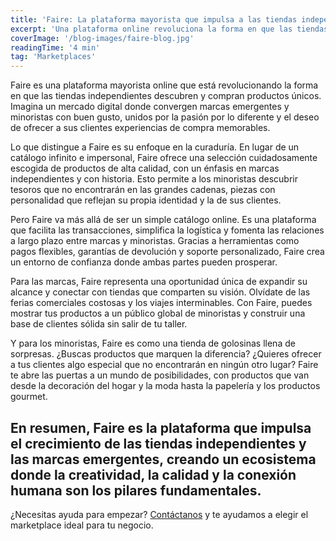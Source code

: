 ```yaml
---
title: 'Faire: La plataforma mayorista que impulsa a las tiendas independientes'
excerpt: 'Una plataforma online revoluciona la forma en que las tiendas descubren y venden productos al por mayor.'
coverImage: '/blog-images/faire-blog.jpg'
readingTime: '4 min'
tag: 'Marketplaces'
---
```


Faire es una plataforma mayorista online que está revolucionando la forma en que las tiendas independientes descubren y compran productos únicos. Imagina un mercado digital donde convergen marcas emergentes y minoristas con buen gusto, unidos por la pasión por lo diferente y el deseo de ofrecer a sus clientes  experiencias de compra memorables.

Lo que distingue a Faire es su enfoque en la curaduría.  En lugar de un catálogo infinito e impersonal, Faire ofrece una selección cuidadosamente escogida de productos de alta calidad, con un énfasis en marcas independientes y con historia.  Esto permite a los minoristas descubrir tesoros  que no encontrarán en las grandes cadenas,  piezas con personalidad que reflejan  su propia identidad y la de sus clientes.

Pero Faire va más allá de ser un simple catálogo online.  Es una plataforma que facilita las transacciones,  simplifica la logística  y  fomenta las relaciones a largo plazo entre marcas y minoristas.  Gracias a  herramientas como  pagos flexibles,  garantías de devolución  y  soporte personalizado, Faire  crea un entorno de confianza  donde ambas partes pueden prosperar.

Para las marcas,  Faire  representa una oportunidad única de  expandir su alcance  y  conectar  con  tiendas  que  comparten su visión.  Olvídate de  las  ferias  comerciales  costosas  y  los  viajes  interminables.   Con  Faire,  puedes  mostrar  tus productos  a  un  público  global  de  minoristas  y  construir  una  base  de  clientes  sólida  sin  salir  de  tu  taller.

Y  para  los  minoristas,  Faire  es  como  una  tienda  de  golosinas  llena  de  sorpresas.   ¿Buscas  productos   que  marquen  la  diferencia?  ¿Quieres  ofrecer  a  tus  clientes   algo   especial   que   no  encontrarán  en  ningún  otro  lugar?   Faire  te  abre  las  puertas  a  un  mundo  de  posibilidades,   con  productos  que  van  desde  la  decoración  del  hogar  y  la  moda   hasta  la  papelería  y  los  productos  gourmet.

En resumen, Faire  es  la  plataforma  que  impulsa  el  crecimiento  de  las  tiendas  independientes  y  las  marcas  emergentes,   creando  un  ecosistema  donde  la  creatividad,   la  calidad  y  la  conexión  humana   son  los  pilares  fundamentales.
---

¿Necesitas ayuda para empezar? [Contáctanos](/contacto) y te ayudamos a elegir el marketplace ideal para tu negocio. 